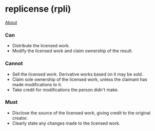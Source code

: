 # replicense (rpli)
[About](https://github.com/JuxGD/replicense)

### Can
- Distribute the licensed work.
- Modify the licensed work and claim ownership of the result.

### Cannot
- Sell the licensed work. Derivative works based on it may be sold.
- Claim sole ownership of the licensed work, unless the claimant has made modifications to it.
- Take credit for modifications the person didn't make.

### Must
- Disclose the source of the licensed work, giving credit to the original creator.
- Clearly state any changes made to the licensed work.
